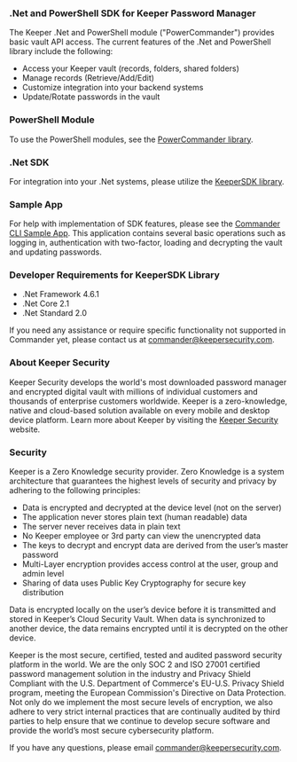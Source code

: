 ### .Net and PowerShell SDK for Keeper Password Manager

The Keeper .Net and PowerShell module ("PowerCommander") provides basic vault API access. The current features of the .Net and PowerShell library include the following:

* Access your Keeper vault (records, folders, shared folders)
* Manage records (Retrieve/Add/Edit)
* Customize integration into your backend systems
* Update/Rotate passwords in the vault

### PowerShell Module
To use the PowerShell modules, see the [PowerCommander library](https://github.com/Keeper-Security/keeper-sdk-dotnet/tree/master/PowerCommander).

### .Net SDK
For integration into your .Net systems, please utilize the [KeeperSDK library](https://github.com/Keeper-Security/Commander/tree/master/dotnet-keeper-sdk/KeeperSdk).

### Sample App
For help with implementation of SDK features, please see the [Commander CLI Sample App](https://github.com/Keeper-Security/Commander/tree/master/dotnet-keeper-sdk/Commander).  This application contains several basic operations such as logging in, authentication with two-factor, loading and decrypting the vault and updating passwords.

### Developer Requirements for KeeperSDK Library

* .Net Framework 4.6.1
* .Net Core 2.1
* .Net Standard 2.0

If you need any assistance or require specific functionality not supported in Commander yet, please contact us at commander@keepersecurity.com.

### About Keeper Security

Keeper Security develops the world's most downloaded password manager and encrypted digital vault with millions of individual customers and thousands of enterprise customers worldwide.  Keeper is a zero-knowledge, native and cloud-based solution available on every mobile and desktop device platform. Learn more about Keeper by visiting the [Keeper Security](https://keepersecurity.com) website.

### Security

Keeper is a Zero Knowledge security provider. Zero Knowledge is a system architecture that guarantees the highest levels of security and privacy by adhering to the following principles:

- Data is encrypted and decrypted at the device level (not on the server)
- The application never stores plain text (human readable) data
- The server never receives data in plain text
- No Keeper employee or 3rd party can view the unencrypted data
- The keys to decrypt and encrypt data are derived from the user’s master password
- Multi-Layer encryption provides access control at the user, group and admin level
- Sharing of data uses Public Key Cryptography for secure key distribution

Data is encrypted locally on the user’s device before it is transmitted and stored in Keeper’s Cloud Security Vault. When data is synchronized to another device, the data remains encrypted until it is decrypted on the other device.

Keeper is the most secure, certified, tested and audited password security platform in the world. We are the only SOC 2 and ISO 27001 certified password management solution in the industry and Privacy Shield Compliant with the U.S. Department of Commerce's EU-U.S. Privacy Shield program, meeting the European Commission's Directive on Data Protection. Not only do we implement the most secure levels of encryption, we also adhere to very strict internal practices that are continually audited by third parties to help ensure that we continue to develop secure software and provide the world’s most secure cybersecurity platform.

If you have any questions, please email commander@keepersecurity.com.

